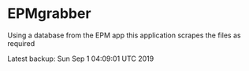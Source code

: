 # EPMgrabber
Using a database from the EPM app this application scrapes the files as required


Latest backup: Sun Sep 1 04:09:01 UTC 2019
